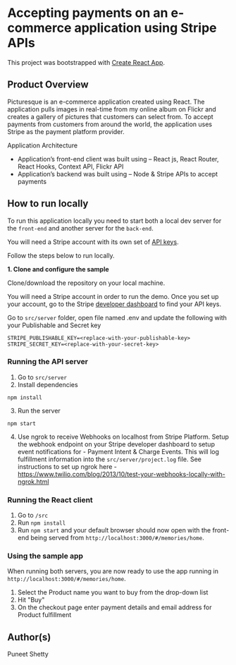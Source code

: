 # Accepting payments on an e-commerce application using Stripe APIs

This project was bootstrapped with [Create React App](https://github.com/facebook/create-react-app).

## Product Overview
Picturesque is an e-commerce application created using React. The application pulls images in real-time from my online album on Flickr and creates a gallery of pictures that customers can select from. To accept payments from customers from around the world, the application uses Stripe as the payment platform provider.

Application Architecture
-	Application’s front-end client was built using – React js, React Router, React Hooks, Context API, Flickr API
-	Application’s backend was built using – Node & Stripe APIs to accept payments

## How to run locally

To run this application locally you need to start both a local dev server for the `front-end` and another server for the `back-end`.

You will need a Stripe account with its own set of [API keys](https://stripe.com/docs/development#api-keys).

Follow the steps below to run locally.

**1. Clone and configure the sample**

Clone/download the repository on your local machine.

You will need a Stripe account in order to run the demo. Once you set up your account, go to the Stripe [developer dashboard](https://stripe.com/docs/development#api-keys) to find your API keys.

Go to `src/server` folder, open file named .env and update the following with your Publishable and Secret key

```
STRIPE_PUBLISHABLE_KEY=<replace-with-your-publishable-key>
STRIPE_SECRET_KEY=<replace-with-your-secret-key>
```

### Running the API server

1. Go to `src/server`
2. Install dependencies

```
npm install
```

3. Run the server

```
npm start
```

4. Use ngrok to receive Webhooks on localhost from Stripe Platform. Setup the webhook endpoint on your Stripe developer dashboard to setup event notifications for - Payment Intent & Charge Events. This will log fulfillment information into the `src/server/project.log` file. See instructions to set up ngrok here - https://www.twilio.com/blog/2013/10/test-your-webhooks-locally-with-ngrok.html


### Running the React client

1. Go to `/src`
2. Run `npm install`
3. Run `npm start` and your default browser should now open with the front-end being served from `http://localhost:3000/#/memories/home`.

### Using the sample app

When running both servers, you are now ready to use the app running in `http://localhost:3000/#/memories/home`.

1. Select the Product name you want to buy from the drop-down list
2. Hit "Buy"
3. On the checkout page enter payment details and email address for Product fulfillment

## Author(s)
Puneet Shetty
